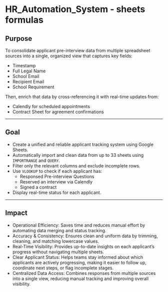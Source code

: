 # HR_Automation_System - sheets formulas 
## Purpose
To consolidate applicant pre-interview data from multiple spreadsheet sources into a single, organized view that captures key fields:
- Timestamp
- Full Legal Name
- School Email
- Recipient Email
- School Requirement

Then, enrich that data by cross-referencing it with real-time updates from:
- Calendly for scheduled appointments
- Contract Sheet for agreement confirmations

---

## Goal
- Create a unified and reliable applicant tracking system using Google Sheets.
- Automatically import and clean data from up to 33 sheets using `IMPORTRANGE` and `QUERY`.
- Filter only the relevant columns and exclude incomplete rows.
- Use `VLOOKUP` to check if each applicant has:
  - Responsed Pre-interview Questions
  - Reserved an interview via Calendly
  - Signed a contract
- Display real-time status for each applicant.

---

## Impact
- Operational Efficiency: Saves time and reduces manual effort by automating data merging and status tracking.
- Accuracy & Consistency: Ensures clean and uniform data by trimming, cleaning, and matching lowercase values.
- Real-Time Visibility: Provides up-to-date insights on each applicant’s progress without navigating multiple sheets.
- Clear Applicant Status: Helps teams stay informed about which applicants are actively progressing, making it easier to follow up, coordinate next steps, or flag incomplete stages.
- Centralized Data Access: Combines responses from multiple sources into a single view, reducing manual tracking and improving overall visibility.


